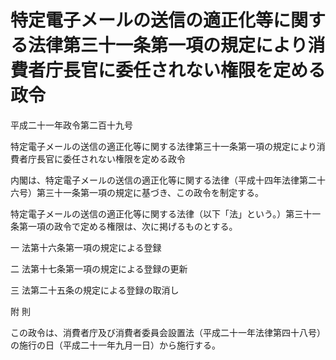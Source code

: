 # 特定電子メールの送信の適正化等に関する法律第三十一条第一項の規定により消費者庁長官に委任されない権限を定める政令

平成二十一年政令第二百十九号

特定電子メールの送信の適正化等に関する法律第三十一条第一項の規定により消費者庁長官に委任されない権限を定める政令

内閣は、特定電子メールの送信の適正化等に関する法律（平成十四年法律第二十六号）第三十一条第一項の規定に基づき、この政令を制定する。

特定電子メールの送信の適正化等に関する法律（以下「法」という。）第三十一条第一項の政令で定める権限は、次に掲げるものとする。

一 法第十六条第一項の規定による登録

二 法第十七条第一項の規定による登録の更新

三 法第二十五条の規定による登録の取消し

附 則

この政令は、消費者庁及び消費者委員会設置法（平成二十一年法律第四十八号）の施行の日（平成二十一年九月一日）から施行する。
